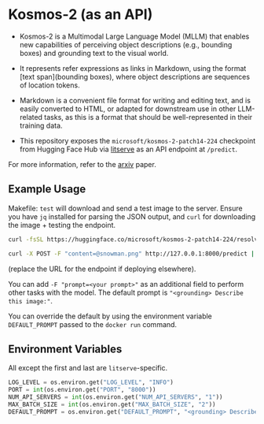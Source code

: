 # Kosmos-2 (as an API)

* Kosmos-2 is a Multimodal Large Language Model (MLLM) that enables new capabilities of perceiving object descriptions (e.g., bounding boxes) and grounding text to the visual world.

* It represents refer expressions as links in Markdown, using the format [text span](bounding boxes), where object descriptions are sequences of location tokens.

* Markdown is a convenient file format for writing and editing text, and is easily converted to HTML, or adapted for downstream use in other LLM-related tasks, as this is a format that should be well-represented in their training data.

* This repository exposes the `microsoft/kosmos-2-patch14-224` checkpoint from Hugging Face Hub via [litserve](https://github.com/lightning-ai/litserve) as an API endpoint at `/predict`.

For more information, refer to the [arxiv](https://arxiv.org/abs/2306.14824) paper.


## Example Usage

Makefile: `test` will download and send a test image to the server.
Ensure you have `jq` installed for parsing the JSON output, and `curl` for downloading the image + testing the endpoint.

```bash
curl -fsSL https://huggingface.co/microsoft/kosmos-2-patch14-224/resolve/main/snowman.png -o snowman.png
```

```bash
curl -X POST -F "content=@snowman.png" http://127.0.0.1:8000/predict | jq '.output'
```

(replace the URL for the endpoint if deploying elsewhere).

You can add `-F "prompt=<your prompt>"` as an additional field to perform other tasks with the model. The default prompt is `"<grounding> Describe this image:"`.

You can override the default by using the environment variable `DEFAULT_PROMPT` passed to the `docker run` command.

## Environment Variables

All except the first and last are `litserve`-specific.

```python
LOG_LEVEL = os.environ.get("LOG_LEVEL", "INFO")
PORT = int(os.environ.get("PORT", "8000"))
NUM_API_SERVERS = int(os.environ.get("NUM_API_SERVERS", "1"))
MAX_BATCH_SIZE = int(os.environ.get("MAX_BATCH_SIZE", "2"))
DEFAULT_PROMPT = os.environ.get("DEFAULT_PROMPT", "<grounding> Describe this image:")
```

